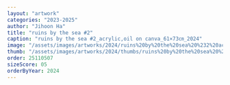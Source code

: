 ```yaml
---
layout: "artwork"
categories: "2023-2025"
author: "Jihoon Ha"
title: "ruins by the sea #2"
caption: "ruins by the sea #2_acrylic,oil on canva_61×73㎝_2024"
image: "/assets/images/artworks/2024/ruins%20by%20the%20sea%20%232%20acrylic%2Coil%20on%20canva%2061x73cm%202024.jpg"
thumb: "/assets/images/artworks/2024/thumbs/ruins%20by%20the%20sea%20%232%20acrylic%2Coil%20on%20canva%2061x73cm%202024.jpg"
order: 25110507
sizeScore: 05
orderByYear: 2024
---
```

